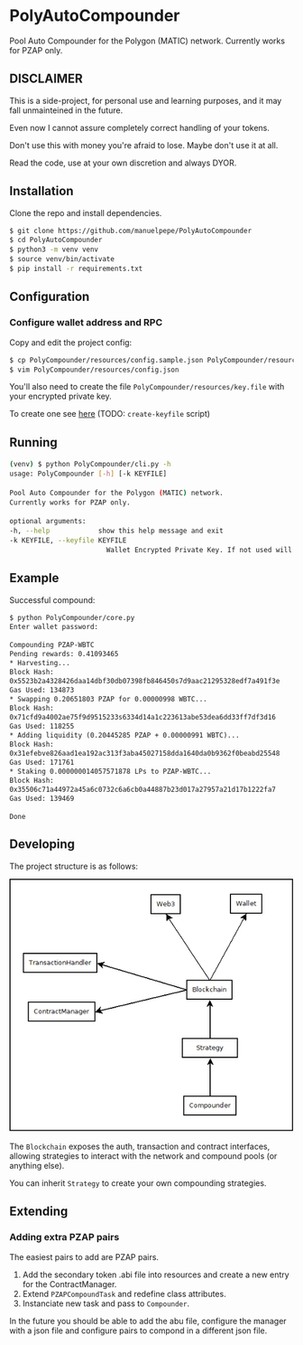 # PolyAutoCompounder

Pool Auto Compounder for the Polygon (MATIC) network.
Currently works for PZAP only.

## DISCLAIMER

This is a side-project, for personal use and learning purposes, and it may fall unmainteined in the future.

Even now I cannot assure completely correct handling of your tokens.

Don't use this with money you're afraid to lose. Maybe don't use it at all.

Read the code, use at your own discretion and always DYOR.

## Installation

Clone the repo and install dependencies.

```bash
$ git clone https://github.com/manuelpepe/PolyAutoCompounder
$ cd PolyAutoCompounder
$ python3 -m venv venv
$ source venv/bin/activate
$ pip install -r requirements.txt
```

## Configuration

### Configure wallet address and RPC 

Copy and edit the project config:

```bash
$ cp PolyCompounder/resources/config.sample.json PolyCompounder/resources/config.json
$ vim PolyCompounder/resources/config.json
```

You'll also need to create the file `PolyCompounder/resources/key.file` with your encrypted private key.

To create one see [here](https://web3py.readthedocs.io/en/stable/troubleshooting.html#how-do-i-use-my-metamask-accounts-from-web3-py) (TODO: `create-keyfile` script)


## Running


```bash
(venv) $ python PolyCompounder/cli.py -h
usage: PolyCompounder [-h] [-k KEYFILE]

Pool Auto Compounder for the Polygon (MATIC) network.
Currently works for PZAP only.

optional arguments:
-h, --help            show this help message and exit
-k KEYFILE, --keyfile KEYFILE
						Wallet Encrypted Private Key. If not used will load from resources/key.file as default.
```

## Example

Successful compound: 

```
$ python PolyCompounder/core.py 
Enter wallet password: 

Compounding PZAP-WBTC
Pending rewards: 0.41093465
* Harvesting...
Block Hash: 0x5523b2a4328426daa14dbf30db07398fb846450s7d9aac21295328edf7a491f3e
Gas Used: 134873
* Swapping 0.20651803 PZAP for 0.00000998 WBTC...
Block Hash: 0x71cfd9a4002ae75f9d9515233s6334d14a1c223613abe53dea6dd33ff7df3d16
Gas Used: 118255
* Adding liquidity (0.20445285 PZAP + 0.00000991 WBTC)...
Block Hash: 0x31efebve826aad1ea192ac313f3aba45027158dda1640da0b9362f0beabd25548
Gas Used: 171761
* Staking 0.000000014057571878 LPs to PZAP-WBTC...
Block Hash: 0x35506c71a44972a45a6c0732c6a6cb0a44887b23d017a27957a21d17b1222fa7
Gas Used: 139469

Done
```

## Developing

The project structure is as follows:

![PolyCompounder entities structure](docs/entities.png)

The `Blockchain` exposes the auth, transaction and contract interfaces, allowing strategies to interact with the
network and compound pools (or anything else).

You can inherit `Strategy` to create your own compounding strategies.


## Extending

### Adding extra PZAP pairs

The easiest pairs to add are PZAP pairs.

1. Add the secondary token .abi file into resources and create a new entry for the ContractManager.
2. Extend `PZAPCompoundTask` and redefine class attributes.
3. Instanciate new task and pass to `Compounder`. 

In the future you should be able to add the abu file, configure the manager with a json file
and configure pairs to compond in a different json file. 
